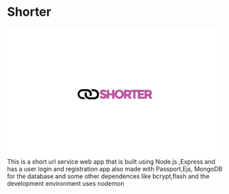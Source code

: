 # Shorter

![Logo of Shorter](https://github.com/niiwade/Url-Shortner/blob/master/short1.png)
This is a short url service web app that is built using Node.js ,Express and has a user login and registration app also made with Passport,Ejs, MongoDB for the database and some other dependences like bcrypt,flash and the development environment uses nodemon
